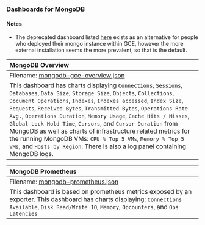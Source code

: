 ### Dashboards for MongoDB

#### Notes

- The deprecated dashboard listed [here](https://github.com/GoogleCloudPlatform/monitoring-dashboard-samples/tree/master/dashboards/mongodb/deprecated) exists as an alternative for people who deployed their mongo instance within GCE, however the more external installation seems the more prevalent, so that is the default.

|MongoDB Overview|
|:------------------|
|Filename: [mongodb-gce-overview.json](mongodb-gce-overview.json)|
|This dashboard has charts displaying `Connections`, `Sessions`, `Databases`, `Data Size`, `Storage Size`, `Objects`, `Collections`, `Document Operations`, `Indexes`, `Indexes accessed`, `Index Size`, `Requests`, `Received Bytes`, `Transmitted Bytes`, `Operations Rate Avg.`, `Operations Duration`, `Memory Usage`, `Cache Hits / Misses`, `Global Lock Hold Time`, `Cursors`, and `Cursor Duration` from MongoDB as well as charts of infrastructure related metrics for the running MongoDB VMs: `CPU % Top 5 VMs`, `Memory % Top 5 VMs`, and `Hosts by Region`. There is also a log panel containing MongoDB logs.|

|MongoDB Prometheus|
|:------------------|
|Filename: [mongodb-prometheus.json](mongodb-prometheus.json)|
|This dashboard is based on prometheus metrics exposed by an [exporter](https://github.com/percona/mongodb_exporter). This dashboard has charts displaying: `Connections Available`, `Disk Read/Write IO`, `Memory`, `Opcounters`, and `Ops Latencies`|
